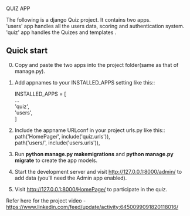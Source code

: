 QUIZ APP

The following is a django Quiz project. It contains two apps.      
'users' app handles all the users data, scoring and authentication system.   
'quiz' app handles the Quizes and templates .  

Quick start
-----------
0. Copy and paste the two apps into the project folder(same as that of manage.py).  

1. Add appnames to your INSTALLED_APPS setting like this::  
  
    INSTALLED_APPS = [  
        ...  
        'quiz',  
        'users',  
    ]  
  
2. Include the appname URLconf in your project urls.py like this::  
    path('HomePage/', include('quiz.urls')),  
    path('users/', include('users.urls')),  

3. Run **python manage.py makemigrations** and **python manage.py migrate** to create the app models.

4. Start the development server and visit http://127.0.0.1:8000/admin/
   to add data (you'll need the Admin app enabled).

5. Visit http://127.0.0.1:8000/HomePage/ to participate in the quiz.

Refer here for the project video - https://www.linkedin.com/feed/update/activity:6450099091820118016/
